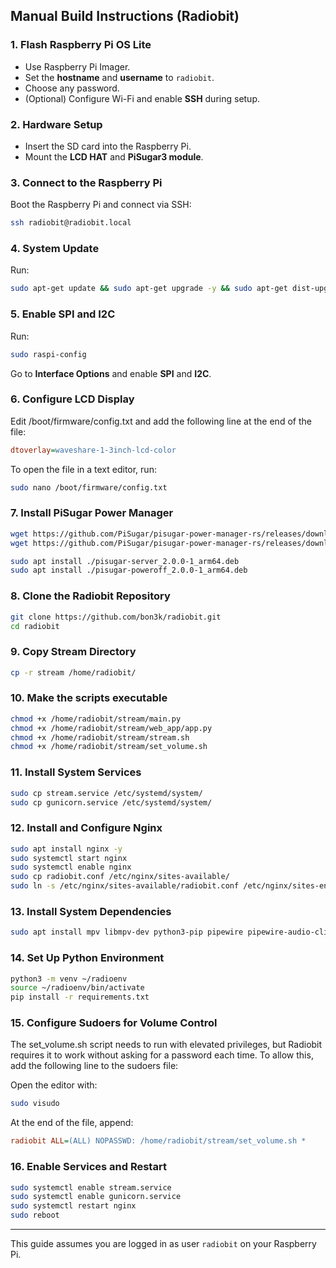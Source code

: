 ## Manual Build Instructions (Radiobit)

### 1. Flash Raspberry Pi OS Lite

* Use Raspberry Pi Imager.
* Set the **hostname** and **username** to `radiobit`.
* Choose any password.
* (Optional) Configure Wi-Fi and enable **SSH** during setup.

### 2. Hardware Setup

* Insert the SD card into the Raspberry Pi.
* Mount the **LCD HAT** and **PiSugar3 module**.

### 3. Connect to the Raspberry Pi

Boot the Raspberry Pi and connect via SSH:

```bash
ssh radiobit@radiobit.local
```

### 4. System Update

Run:

```bash
sudo apt-get update && sudo apt-get upgrade -y && sudo apt-get dist-upgrade -y
```

### 5. Enable SPI and I2C

Run:

```bash
sudo raspi-config
```

Go to **Interface Options** and enable **SPI** and **I2C**.

### 6. Configure LCD Display

Edit /boot/firmware/config.txt and add the following line at the end of the file:

```ini
dtoverlay=waveshare-1-3inch-lcd-color
```

To open the file in a text editor, run:

```bash
sudo nano /boot/firmware/config.txt
```

### 7. Install PiSugar Power Manager

```bash
wget https://github.com/PiSugar/pisugar-power-manager-rs/releases/download/v2.0.0/pisugar-server_2.0.0-1_arm64.deb
wget https://github.com/PiSugar/pisugar-power-manager-rs/releases/download/v2.0.0/pisugar-poweroff_2.0.0-1_arm64.deb
```

```bash
sudo apt install ./pisugar-server_2.0.0-1_arm64.deb
sudo apt install ./pisugar-poweroff_2.0.0-1_arm64.deb
```

### 8. Clone the Radiobit Repository

```bash
git clone https://github.com/bon3k/radiobit.git
cd radiobit
```

### 9. Copy Stream Directory

```bash
cp -r stream /home/radiobit/
```

### 10. Make the scripts executable

```bash
chmod +x /home/radiobit/stream/main.py
chmod +x /home/radiobit/stream/web_app/app.py
chmod +x /home/radiobit/stream/stream.sh
chmod +x /home/radiobit/stream/set_volume.sh
```

### 11. Install System Services

```bash
sudo cp stream.service /etc/systemd/system/
sudo cp gunicorn.service /etc/systemd/system/
```

### 12. Install and Configure Nginx

```bash
sudo apt install nginx -y
sudo systemctl start nginx
sudo systemctl enable nginx
sudo cp radiobit.conf /etc/nginx/sites-available/
sudo ln -s /etc/nginx/sites-available/radiobit.conf /etc/nginx/sites-enabled/
```

### 13. Install System Dependencies

```bash
sudo apt install mpv libmpv-dev python3-pip pipewire pipewire-audio-client-libraries
```

### 14. Set Up Python Environment

```bash
python3 -m venv ~/radioenv
source ~/radioenv/bin/activate
pip install -r requirements.txt
```

### 15. Configure Sudoers for Volume Control

The set_volume.sh script needs to run with elevated privileges, but Radiobit requires it to work without asking for a password each time.
To allow this, add the following line to the sudoers file:

Open the editor with:

```bash
sudo visudo
```

At the end of the file, append:

```ini
radiobit ALL=(ALL) NOPASSWD: /home/radiobit/stream/set_volume.sh *

```

### 16. Enable Services and Restart

```bash
sudo systemctl enable stream.service
sudo systemctl enable gunicorn.service
sudo systemctl restart nginx
sudo reboot
```

---

This guide assumes you are logged in as user `radiobit` on your Raspberry Pi.

